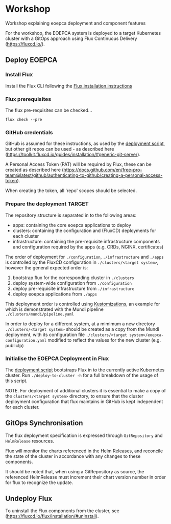 # Workshop

Workshop explaining eoepca deployment and component features

For the workshop, the EOEPCA system is deployed to a target Kubernetes cluster with a GitOps approach using Flux Continuous Delivery (https://fluxcd.io/).

## Deploy EOEPCA

### Install Flux

Install the Flux CLI following the [Flux installation instructions](https://fluxcd.io/flux/installation/#install-the-flux-cli)

### Flux prerequisites

The flux pre-requisites can be checked...

```
flux check --pre
```

### GitHub credentials

GitHub is assumed for these instructions, as used by the [deployment script](./deploy-to-cluster), but other git repos can be used - as described here (https://toolkit.fluxcd.io/guides/installation/#generic-git-server).

A Personal Access Token (PAT) will be required by Flux, these can be created as described here (https://docs.github.com/en/free-pro-team@latest/github/authenticating-to-github/creating-a-personal-access-token).

When creating the token, all 'repo' scopes should be selected.

### Prepare the deployment TARGET

The repository structure is separated in to the following areas:
- apps: containing the core eoepca applications to deploy
- clusters: containing the configuration and (FluxCD) deployments for each cluster
- infrastructure: containing the pre-requisite infrastructure components and configuration required by the apps (e.g. CRDs, NGINX, certificates)

The order of deployment for `./configuration`, `./infrastructure` and `./apps` is controlled by the FluxCD configuration in `./clusters/<target system>`, however the general expected order is:
1. bootstrap flux for the corresponding cluster in `./clusters`
2. deploy system-wide configuration from `./configuration`
3. deploy pre-requisite infrastructure from `./infrastructure`
4. deploy eoepca applications from `./apps`

This deployment order is controlled using [Kustomizations](https://fluxcd.io/flux/components/kustomize/kustomization/), an example for which is demonstrated with the Mundi pipeline `./clusters/mundi/pipeline.yaml`

In order to deploy for a different system, at a mimimum a new directory `./clusters/<target system>` should be created as a copy from the Mundi deployment, with its configuration file `./clusters/<target system>/eoepca-configuration.yaml` modified to reflect the values for the new cluster (e.g. publicIp)

### Initialise the EOEPCA Deployment in Flux

The [deployment script](./deploy-to-cluster) bootstraps Flux in to the currently active Kubernetes cluster. Run `./deploy-to-cluster -h` for a full breakdown of the usage of this script.

NOTE. For deployment of additional clusters it is essential to make a copy of the `clusters/<target system>` directory, to ensure that the cluster deployment configuration that flux maintains in GitHub is kept independent for each cluster.

## GitOps Synchronisation

The flux deployment specification is expressed through `GitRepository` and `HelmRelease` resources.

Flux will monitor the charts referenced in the Helm Releases, and reconcile the state of the cluster in accordance with any changes to these components.

It should be noted that, when using a GitRepository as source, the referenced HelmRelease must increment their chart version number in order for flux to recognize the update.

## Undeploy Flux

To uninstall the Flux components from the cluster, see (https://fluxcd.io/flux/installation/#uninstall).
